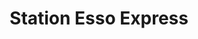 ---
title: "Station Esso Express"
url: /saint-jacques-de-la-lande/station-esso-express/
shop: commodité
---